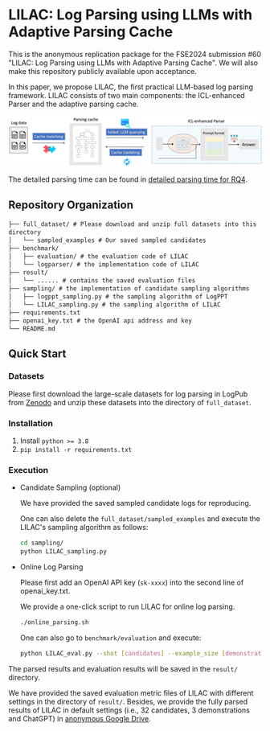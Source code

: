 # LILAC: Log Parsing using LLMs with Adaptive Parsing Cache

This is the anonymous replication package for the FSE2024 submission #60 "LILAC: Log Parsing using LLMs with Adaptive Parsing Cache".
We will also make this repository publicly available upon acceptance.

In this paper, we propose LILAC, the first practical LLM-based log parsing framework.
LILAC consists of two main components: the ICL-enhanced Parser and the adaptive parsing cache.

![The overall framework of LILAC](figures/framework.png)

The detailed parsing time can be found in [detailed parsing time for RQ4](figures/parsing_time.png).

## Repository Organization 

```
├── full_dataset/ # Please download and unzip full datasets into this directory
│   └── sampled_examples # Our saved sampled candidates
├── benchmark/
│   ├── evaluation/ # the evaluation code of LILAC
│   └── logparser/ # the implementation code of LILAC
├── result/
│   └── ...... # contains the saved evaluation files
├── sampling/ # the implementation of candidate sampling algorithms
│   ├── logppt_sampling.py # the sampling algorithm of LogPPT
│   └── LILAC_sampling.py # the sampling algorithm of LILAC
├── requirements.txt
├── openai_key.txt # the OpenAI api address and key
└── README.md
```


## Quick Start

### Datasets

Please first download the large-scale datasets for log parsing in LogPub from [Zenodo](https://zenodo.org/record/8275861) and unzip these datasets into the directory of `full_dataset`.

###  Installation

1. Install ```python >= 3.8```
2. ```pip install -r requirements.txt```


### Execution

- Candidate Sampling (optional)

    We have provided the saved sampled candidate logs for reproducing.

    One can also delete the `full_dataset/sampled_examples` and execute the LILAC's sampling algorithm as follows:

    ```bash
    cd sampling/
    python LILAC_sampling.py
    ```

- Online Log Parsing

    Please first add an OpenAI API key (`sk-xxxx`) into the second line of openai_key.txt.

    We provide a one-click script to run LILAC for online log parsing.

    ```bash
    ./online_parsing.sh
    ```

    One can also go to `benchmark/evaluation` and execute:

    ```bash
    python LILAC_eval.py --shot [candidates] --example_size [demonstrations] --model [model]
    ```

The parsed results and evaluation results will be saved in the `result/` directory.

We have provided the saved evaluation metric files of LILAC with different settings in the directory of `result/`.
Besides, we provide the fully parsed results of LILAC in default settings (i.e., 32 candidates, 3 demonstrations and ChatGPT) in [anonymous Google Drive](https://drive.google.com/file/d/1OJcPjHCEjBIz1rCR98CO27JDX1O9AP7f/view?usp=share_link).